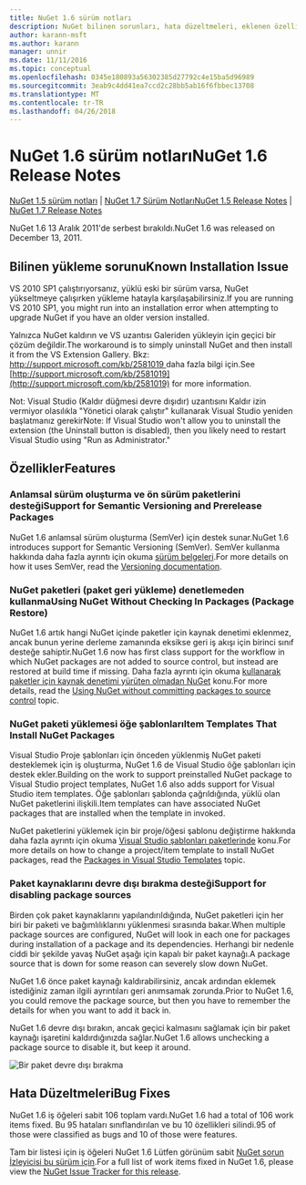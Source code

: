 ```yaml
---
title: NuGet 1.6 sürüm notları
description: NuGet bilinen sorunları, hata düzeltmeleri, eklenen özellikleri ve dcr dahil olmak üzere 1.6 için sürüm notları.
author: karann-msft
ms.author: karann
manager: unnir
ms.date: 11/11/2016
ms.topic: conceptual
ms.openlocfilehash: 0345e180893a56302385d27792c4e15ba5d96989
ms.sourcegitcommit: 3eab9c4dd41ea7ccd2c28bb5ab16f6fbbec13708
ms.translationtype: MT
ms.contentlocale: tr-TR
ms.lasthandoff: 04/26/2018
---
```

 # <a name="nuget-16-release-notes"></a><span data-ttu-id="3f1b4-103">NuGet 1.6 sürüm notları</span><span class="sxs-lookup"><span data-stu-id="3f1b4-103">NuGet 1.6 Release Notes</span></span>

<span data-ttu-id="3f1b4-104">[NuGet 1.5 sürüm notları](../release-notes/nuget-1.5.md) | [NuGet 1.7 Sürüm Notları](../release-notes/nuget-1.7.md)</span><span class="sxs-lookup"><span data-stu-id="3f1b4-104">[NuGet 1.5 Release Notes](../release-notes/nuget-1.5.md) | [NuGet 1.7 Release Notes](../release-notes/nuget-1.7.md)</span></span>

<span data-ttu-id="3f1b4-105">NuGet 1.6 13 Aralık 2011'de serbest bırakıldı.</span><span class="sxs-lookup"><span data-stu-id="3f1b4-105">NuGet 1.6 was released on December 13, 2011.</span></span>

## <a name="known-installation-issue"></a><span data-ttu-id="3f1b4-106">Bilinen yükleme sorunu</span><span class="sxs-lookup"><span data-stu-id="3f1b4-106">Known Installation Issue</span></span>
<span data-ttu-id="3f1b4-107">VS 2010 SP1 çalıştırıyorsanız, yüklü eski bir sürüm varsa, NuGet yükseltmeye çalışırken yükleme hatayla karşılaşabilirsiniz.</span><span class="sxs-lookup"><span data-stu-id="3f1b4-107">If you are running VS 2010 SP1, you might run into an installation error when attempting to upgrade NuGet if you have an older version installed.</span></span>

<span data-ttu-id="3f1b4-108">Yalnızca NuGet kaldırın ve VS uzantısı Galeriden yükleyin için geçici bir çözüm değildir.</span><span class="sxs-lookup"><span data-stu-id="3f1b4-108">The workaround is to simply uninstall NuGet and then install it from the VS Extension Gallery.</span></span>  <span data-ttu-id="3f1b4-109">Bkz: [ http://support.microsoft.com/kb/2581019 ](http://support.microsoft.com/kb/2581019) daha fazla bilgi için.</span><span class="sxs-lookup"><span data-stu-id="3f1b4-109">See [http://support.microsoft.com/kb/2581019](http://support.microsoft.com/kb/2581019) for more information.</span></span>

<span data-ttu-id="3f1b4-110">Not: Visual Studio (Kaldır düğmesi devre dışıdır) uzantısını Kaldır izin vermiyor olasılıkla "Yönetici olarak çalıştır" kullanarak Visual Studio yeniden başlatmanız gerekir</span><span class="sxs-lookup"><span data-stu-id="3f1b4-110">Note: If Visual Studio won't allow you to uninstall the extension (the Uninstall button is disabled), then you likely need to restart Visual Studio using "Run as Administrator."</span></span>

## <a name="features"></a><span data-ttu-id="3f1b4-111">Özellikler</span><span class="sxs-lookup"><span data-stu-id="3f1b4-111">Features</span></span>

### <a name="support-for-semantic-versioning-and-prerelease-packages"></a><span data-ttu-id="3f1b4-112">Anlamsal sürüm oluşturma ve ön sürüm paketlerini desteği</span><span class="sxs-lookup"><span data-stu-id="3f1b4-112">Support for Semantic Versioning and Prerelease Packages</span></span>
<span data-ttu-id="3f1b4-113">NuGet 1.6 anlamsal sürüm oluşturma (SemVer) için destek sunar.</span><span class="sxs-lookup"><span data-stu-id="3f1b4-113">NuGet 1.6 introduces support for Semantic Versioning (SemVer).</span></span> <span data-ttu-id="3f1b4-114">SemVer kullanma hakkında daha fazla ayrıntı için okuma [sürüm belgeleri](../create-packages/prerelease-packages.md).</span><span class="sxs-lookup"><span data-stu-id="3f1b4-114">For more details on how it uses SemVer, read the [Versioning documentation](../create-packages/prerelease-packages.md).</span></span>

### <a name="using-nuget-without-checking-in-packages-package-restore"></a><span data-ttu-id="3f1b4-115">NuGet paketleri (paket geri yükleme) denetlemeden kullanma</span><span class="sxs-lookup"><span data-stu-id="3f1b4-115">Using NuGet Without Checking In Packages (Package Restore)</span></span>
<span data-ttu-id="3f1b4-116">NuGet 1.6 artık hangi NuGet içinde paketler için kaynak denetimi eklenmez, ancak bunun yerine derleme zamanında eksikse geri iş akışı için birinci sınıf desteğe sahiptir.</span><span class="sxs-lookup"><span data-stu-id="3f1b4-116">NuGet 1.6 now has first class support for the workflow in which NuGet packages are not added to source control, but instead are restored at build time if missing.</span></span> <span data-ttu-id="3f1b4-117">Daha fazla ayrıntı için okuma [kullanarak paketler için kaynak denetimi yürüten olmadan NuGet](../consume-packages/packages-and-source-control.md) konu.</span><span class="sxs-lookup"><span data-stu-id="3f1b4-117">For more details, read the [Using NuGet without committing packages to source control](../consume-packages/packages-and-source-control.md) topic.</span></span>

### <a name="item-templates-that-install-nuget-packages"></a><span data-ttu-id="3f1b4-118">NuGet paketi yüklemesi öğe şablonları</span><span class="sxs-lookup"><span data-stu-id="3f1b4-118">Item Templates That Install NuGet Packages</span></span>
<span data-ttu-id="3f1b4-119">Visual Studio Proje şablonları için önceden yüklenmiş NuGet paketi desteklemek için iş oluşturma, NuGet 1.6 de Visual Studio öğe şablonları için destek ekler.</span><span class="sxs-lookup"><span data-stu-id="3f1b4-119">Building on the work to support preinstalled NuGet package to Visual Studio project templates, NuGet 1.6 also adds support for Visual Studio item templates.</span></span> <span data-ttu-id="3f1b4-120">Öğe şablonları şablonda çağrıldığında, yüklü olan NuGet paketlerini ilişkili.</span><span class="sxs-lookup"><span data-stu-id="3f1b4-120">Item templates can have associated NuGet packages that are installed when the template in invoked.</span></span>

<span data-ttu-id="3f1b4-121">NuGet paketlerini yüklemek için bir proje/öğesi şablonu değiştirme hakkında daha fazla ayrıntı için okuma [Visual Studio şablonları paketlerinde](../visual-studio-extensibility/visual-studio-templates.md) konu.</span><span class="sxs-lookup"><span data-stu-id="3f1b4-121">For more details on how to change a project/item template to install NuGet packages, read the [Packages in Visual Studio Templates](../visual-studio-extensibility/visual-studio-templates.md) topic.</span></span>

### <a name="support-for-disabling-package-sources"></a><span data-ttu-id="3f1b4-122">Paket kaynaklarını devre dışı bırakma desteği</span><span class="sxs-lookup"><span data-stu-id="3f1b4-122">Support for disabling package sources</span></span>
<span data-ttu-id="3f1b4-123">Birden çok paket kaynaklarını yapılandırıldığında, NuGet paketleri için her biri bir paketi ve bağımlılıklarını yüklenmesi sırasında bakar.</span><span class="sxs-lookup"><span data-stu-id="3f1b4-123">When multiple package sources are configured, NuGet will look in each one for packages during installation of a package and its dependencies.</span></span> <span data-ttu-id="3f1b4-124">Herhangi bir nedenle ciddi bir şekilde yavaş NuGet aşağı için kapalı bir paket kaynağı.</span><span class="sxs-lookup"><span data-stu-id="3f1b4-124">A package source that is down for some reason can severely slow down NuGet.</span></span>

<span data-ttu-id="3f1b4-125">NuGet 1.6 önce paket kaynağı kaldırabilirsiniz, ancak ardından eklemek istediğiniz zaman ilgili ayrıntıları geri anımsamak zorunda.</span><span class="sxs-lookup"><span data-stu-id="3f1b4-125">Prior to NuGet 1.6, you could remove the package source, but then you have to remember the details for when you want to add it back in.</span></span>

<span data-ttu-id="3f1b4-126">NuGet 1.6 devre dışı bırakın, ancak geçici kalmasını sağlamak için bir paket kaynağı işaretini kaldırdığınızda sağlar.</span><span class="sxs-lookup"><span data-stu-id="3f1b4-126">NuGet 1.6 allows unchecking a package source to disable it, but keep it around.</span></span>

![Bir paket devre dışı bırakma](./media/package-source-with-disabled-source.png)

## <a name="bug-fixes"></a><span data-ttu-id="3f1b4-128">Hata Düzeltmeleri</span><span class="sxs-lookup"><span data-stu-id="3f1b4-128">Bug Fixes</span></span>
<span data-ttu-id="3f1b4-129">NuGet 1.6 iş öğeleri sabit 106 toplam vardı.</span><span class="sxs-lookup"><span data-stu-id="3f1b4-129">NuGet 1.6 had a total of 106 work items fixed.</span></span> <span data-ttu-id="3f1b4-130">Bu 95 hataları sınıflandırılan ve bu 10 özellikleri silindi.</span><span class="sxs-lookup"><span data-stu-id="3f1b4-130">95 of those were classified as bugs and 10 of those were features.</span></span>

<span data-ttu-id="3f1b4-131">Tam bir listesi için iş öğeleri NuGet 1.6 Lütfen görünüm sabit [NuGet sorun İzleyicisi bu sürüm için](http://nuget.codeplex.com/workitem/list/advanced?keyword=&status=Closed&type=All&priority=All&release=NuGet%201.6&assignedTo=All&component=All&sortField=Votes&sortDirection=Descending&page=0).</span><span class="sxs-lookup"><span data-stu-id="3f1b4-131">For a full list of work items fixed in NuGet 1.6, please view the [NuGet Issue Tracker for this release](http://nuget.codeplex.com/workitem/list/advanced?keyword=&status=Closed&type=All&priority=All&release=NuGet%201.6&assignedTo=All&component=All&sortField=Votes&sortDirection=Descending&page=0).</span></span>
